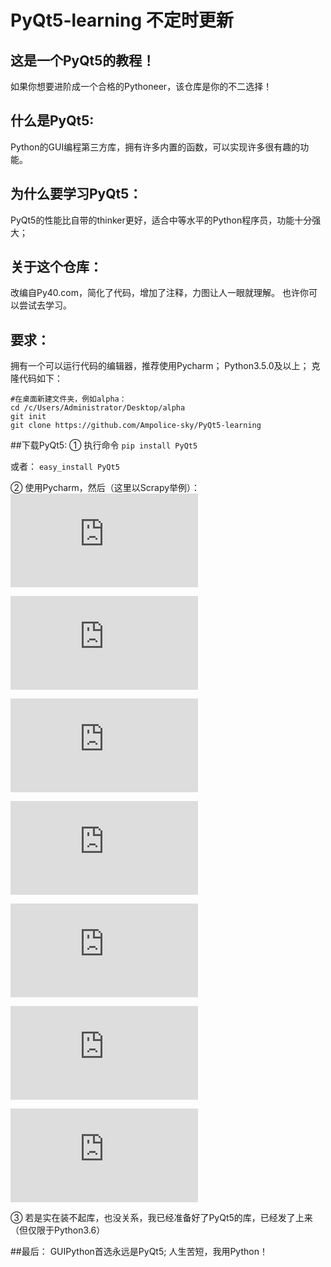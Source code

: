# PyQt5-learning 不定时更新

## 这是一个PyQt5的教程！
如果你想要进阶成一个合格的Pythoneer，该仓库是你的不二选择！

## 什么是PyQt5:
Python的GUI编程第三方库，拥有许多内置的函数，可以实现许多很有趣的功能。

## 为什么要学习PyQt5：
PyQt5的性能比自带的thinker更好，适合中等水平的Python程序员，功能十分强大；

## 关于这个仓库：
改编自Py40.com，简化了代码，增加了注释，力图让人一眼就理解。
也许你可以尝试去学习。

## 要求：
拥有一个可以运行代码的编辑器，推荐使用Pycharm；
Python3.5.0及以上；
克隆代码如下：
```
#在桌面新建文件夹，例如alpha：
cd /c/Users/Administrator/Desktop/alpha
git init
git clone https://github.com/Ampolice-sky/PyQt5-learning
```
##下载PyQt5:
① 执行命令
    ```
    pip install PyQt5
    ```

或者：
    ```
    easy_install PyQt5
    ```

② 使用Pycharm，然后（这里以Scrapy举例）：
![Markdown](https://jingyan.baidu.com/album/37bce2beddaa115002f3a284.html?picindex=2)

![Markdown](https://jingyan.baidu.com/album/37bce2beddaa115002f3a284.html?picindex=3)

![Markdown](https://jingyan.baidu.com/album/37bce2beddaa115002f3a284.html?picindex=4)

![Markdown](https://jingyan.baidu.com/album/37bce2beddaa115002f3a284.html?picindex=5)

![Markdown](https://jingyan.baidu.com/album/37bce2beddaa115002f3a284.html?picindex=6)

![Markdown](https://jingyan.baidu.com/album/37bce2beddaa115002f3a284.html?picindex=7)

![Markdown](https://jingyan.baidu.com/album/37bce2beddaa115002f3a284.html?picindex=8)

③ 若是实在装不起库，也没关系，我已经准备好了PyQt5的库，已经发了上来（但仅限于Python3.6）

##最后：
GUIPython首选永远是PyQt5;
人生苦短，我用Python！
